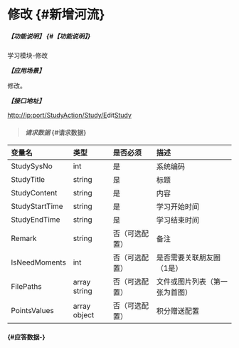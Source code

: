 # 修改 {#新增河流}

##### _【功能说明】_ {#【功能说明】}

学习模块-修改

_**【应用场景】**_

修改。

_**【接口地址】**_

[http://ip:port/StudyAction/](http://ip:port/HMAction/River/AddRiver)[Study](http://ip:port/HMAction/River/AddRiver)[/E](http://ip:port/HMAction/River/AddRiver)dit[Study](http://ip:port/HMAction/River/AddRiver)

> #### _请求数据_ {#请求数据}

| 变量名 | 类型 | 是否必须 | 描述 |
| :--- | :--- | :--- | :--- |
| StudySysNo | int | 是 | 系统编码 |
| StudyTitle | string | 是 | 标题 |
| StudyContent | string | 是 | 内容 |
| StudyStartTime | string | 是 | 学习开始时间 |
| StudyEndTime | string | 是 | 学习结束时间 |
| Remark | string | 否（可选配置） | 备注 |
| IsNeedMoments | int | 否（可选配置） | 是否需要关联朋友圈（1是） |
| FilePaths | array string | 否（可选配置） | 文件或图片列表（第一张为首图） |
| PointsValues | array object | 否（可选配置） | 积分赠送配置 |

####  {#应答数据-}



